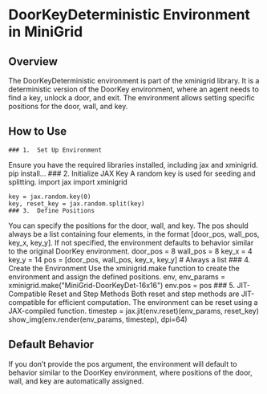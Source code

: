 # DoorKeyDeterministic Environment in MiniGrid

## Overview

The DoorKeyDeterministic environment is part of the xminigrid library. It is a deterministic version of the DoorKey environment, where an agent needs to find a key, unlock a door, and exit. The environment allows setting specific positions for the door, wall, and key.

## How to Use
	### 1.	Set Up Environment
Ensure you have the required libraries installed, including jax and xminigrid.
        pip install...
	### 2.	Initialize JAX Key
A random key is used for seeding and splitting.
    import jax
    import xminigrid

    key = jax.random.key(0)
    key, reset_key = jax.random.split(key)
	### 3.	Define Positions
You can specify the positions for the door, wall, and key. The pos should always be a list containing four elements, in the format [door_pos, wall_pos, key_x, key_y]. If not specified, the environment defaults to behavior similar to the original DoorKey environment.
    door_pos = 8
    wall_pos = 8
    key_x = 4
    key_y = 14
    pos = [door_pos, wall_pos, key_x, key_y]  # Always a list
	### 4.	Create the Environment
Use the xminigrid.make function to create the environment and assign the defined positions.
    env, env_params = xminigrid.make("MiniGrid-DoorKeyDet-16x16")
    env.pos = pos
	### 5.	JIT-Compatible Reset and Step Methods
Both reset and step methods are JIT-compatible for efficient computation. The environment can be reset using a JAX-compiled function.
    timestep = jax.jit(env.reset)(env_params, reset_key)
    show_img(env.render(env_params, timestep), dpi=64)

## Default Behavior

If you don’t provide the pos argument, the environment will default to behavior similar to the DoorKey environment, where positions of the door, wall, and key are automatically assigned.
